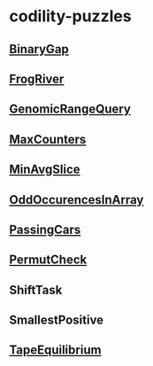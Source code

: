 # codility-puzzles

## [BinaryGap](https://app.codility.com/programmers/lessons/1-iterations/binary_gap/)
## [FrogRiver](https://app.codility.com/programmers/lessons/4-counting_elements/frog_river_one/)
## [GenomicRangeQuery](https://app.codility.com/programmers/lessons/5-prefix_sums/genomic_range_query/)
## [MaxCounters](https://app.codility.com/programmers/lessons/4-counting_elements/max_counters/)
## [MinAvgSlice](https://app.codility.com/programmers/lessons/5-prefix_sums/min_avg_two_slice/)
## [OddOccurencesInArray](https://app.codility.com/programmers/lessons/2-arrays/odd_occurrences_in_array/)
## [PassingCars](https://app.codility.com/programmers/lessons/5-prefix_sums/passing_cars/)
## [PermutCheck](https://app.codility.com/programmers/lessons/4-counting_elements/perm_check/)
## ShiftTask
## SmallestPositive
## [TapeEquilibrium](https://app.codility.com/programmers/lessons/3-time_complexity/tape_equilibrium/)
